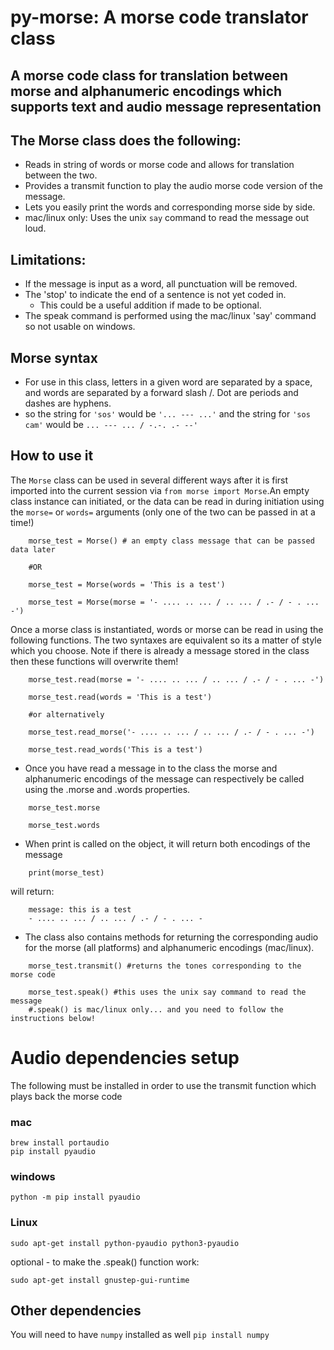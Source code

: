 # py-morse: A morse code translator class
## A morse code class for translation between morse and alphanumeric encodings which supports text and audio message representation

## The Morse class does the following:
- Reads in string of words or morse code and allows for translation between the two.
- Provides a transmit function to play the audio morse code version of the message.
- Lets you easily print the words and corresponding morse side by side.
- mac/linux only: Uses the unix `say` command to read the message out loud.

## Limitations:
- If the message is input as a word, all punctuation will be removed.
- The 'stop' to indicate the end of a sentence is not yet coded in.
	- This could be a useful addition if made to be optional.
- The speak command is performed using the mac/linux 'say' command so not usable on windows.

## Morse syntax
- For use in this class, letters in a given word are separated by a space, and words are separated by a forward slash /. Dot are periods and dashes are hyphens.
- so the string for `'sos'` would be `'... --- ...'` and the string for `'sos cam'` would be `... --- ... / -.-. .- --'`

## How to use it
The `Morse` class can be used in several different ways after it is first imported into the current session via
`from morse import Morse`.An empty class instance can initiated, or the data can be read in during initiation using the `morse=` or `words=` arguments (only one of the two can be passed in at a time!)

```
	morse_test = Morse() # an empty class message that can be passed data later
	
	#OR
	
	morse_test = Morse(words = 'This is a test')
	
	morse_test = Morse(morse = '- .... .. ... / .. ... / .- / - . ... -')

```

Once a morse class is instantiated, words or morse can be read in using the following functions. The two syntaxes are equivalent so its a matter of style which you choose. Note if there is already a message stored in the class then these functions will overwrite them!
```
	morse_test.read(morse = '- .... .. ... / .. ... / .- / - . ... -')

	morse_test.read(words = 'This is a test')
	
	#or alternatively

	morse_test.read_morse('- .... .. ... / .. ... / .- / - . ... -')

	morse_test.read_words('This is a test')

```

- Once you have read a message in to the class the morse and alphanumeric encodings of the message can respectively be called using the .morse and .words properties.
```
	morse_test.morse
	
	morse_test.words
```

- When print is called on the object, it will return both encodings of the message
```
	print(morse_test)
```
will return:
```
	message: this is a test
	- .... .. ... / .. ... / .- / - . ... -
```
- The class also contains methods for returning the corresponding audio for the morse (all platforms) and alphanumeric encodings (mac/linux).
```
	morse_test.transmit() #returns the tones corresponding to the morse code
	
	morse_test.speak() #this uses the unix say command to read the message 
	#.speak() is mac/linux only... and you need to follow the instructions below!
```


# Audio dependencies setup
The following must be installed in order to use the transmit function which plays back the morse code
### mac 
```
brew install portaudio 
pip install pyaudio
```
### windows 
```
python -m pip install pyaudio
```

### Linux
```
sudo apt-get install python-pyaudio python3-pyaudio
```
optional - to make the .speak() function work:
```
sudo apt-get install gnustep-gui-runtime
```
## Other dependencies
You will need to have `numpy` installed as well
`pip install numpy`